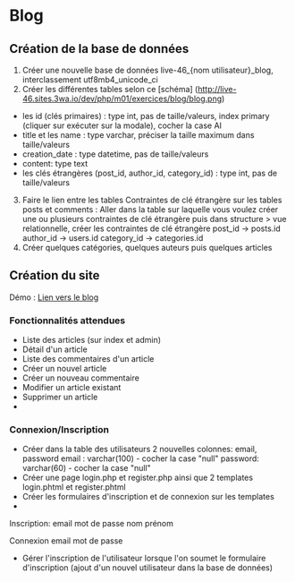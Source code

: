 # Blog

## Création de la base de données

1. Créer une nouvelle base de données live-46_{nom utilisateur}_blog, interclassement utf8mb4_unicode_ci
2. Créer les différentes tables selon ce [schéma] (http://live-46.sites.3wa.io/dev/php/m01/exercices/blog/blog.png)
 * les id (clés primaires) : type int, pas de taille/valeurs, index primary (cliquer sur exécuter sur la modale), cocher la case AI
 * title et les name : type varchar, préciser la taille maximum dans taille/valeurs
 * creation_date : type datetime, pas de taille/valeurs
 * content: type text
 * les clés étrangères (post_id, author_id, category_id) : type int, pas de taille/valeurs
3. Faire le lien entre les tables
Contraintes de clé étrangère sur les tables posts et comments :
Aller dans la table sur laquelle vous voulez créer une ou plusieurs contraintes de clé étrangère 
puis dans structure > vue relationnelle, créer les contraintes de clé étrangère
post_id -> posts.id
author_id -> users.id
category_id -> categories.id
4. Créer quelques catégories, quelques auteurs puis quelques articles

## Création du site

Démo : [Lien vers le blog](https://florianmor.sites.3wa.io/DEV/php/m01/exercices/blog_flo/index.php)

### Fonctionnalités attendues

* Liste des articles (sur index et admin)
* Détail d'un article
* Liste des commentaires d'un article
* Créer un nouvel article
* Créer un nouveau commentaire
* Modifier un article existant
* Supprimer un article
* 
### Connexion/Inscription

* Créer dans la table des utilisateurs 2 nouvelles colonnes: email, password
email : varchar(100) - cocher la case "null"
password: varchar(60) - cocher la case "null"
* Créer une page login.php et register.php ainsi que 2 templates login.phtml et register.phtml
* Créer les formulaires d'inscription et de connexion sur les templates
* 
Inscription:
email
mot de passe
nom
prénom

Connexion
email
mot de passe
* Gérer l'inscription de l'utilisateur lorsque l'on soumet le formulaire d'inscription 
(ajout d'un nouvel utilisateur dans la base de données)
